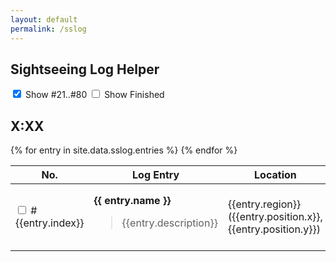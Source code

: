 ```yaml
---
layout: default
permalink: /sslog
---
```

<style>
#modal {
    position: fixed;
    top: 0;
    left: 0;
    right: 0;
    bottom: 0;
    display: none;
}
#modal.is-active {
    display: block;
}
.sslog-row .name {
    font-weight: bold;
}

.is-finished {
    text-decoration: line-through;
}
.is-hidden {
    display: none;
}
</style>

<div class="container">
    <nav class="level">
        <div class="level-left">
            <p class="level-item">
                <h1 class="title is-3 has-text-centered">Sightseeing Log Helper</h1>
            </p>
        </div>
        <div class="level-right">
            <p class="level-item">
                <div class="checkboxes">
                    <label class="checkbox">
                        <input type="checkbox" id="check-showAll" checked/> 
                        Show #21..#80 
                    </label>
                    <label class="checkbox">
                        <input type="checkbox" id="check-showFinished"/> 
                        Show Finished
                    </label>
                </div>
            </p>
        </div>
    </nav>
    <h2 class="subtitle is-2 has-text-centered" id="current-time">X:XX</h2>
    <table class="table">
        <thead>
            <tr>
                <th style="width: 5em">No.</th>
                <th>Log Entry</th>
                <th style="width: 20em">Location</th>
                <th style="width: 9em">Active</th>
                <th style="width: 8em">Conditions</th>
                <th>Emote</th>
                <th></th>
            </tr>
        </thead>
        <tbody>
            {% for entry in site.data.sslog.entries %}
            <tr class="sslog-row" data-index="{{entry.index}}">
                <td>
                    <input type="checkbox" class="checkbox" id="completed-{{entry.index}}" onchange="handleRowFinished({{entry.index}})"/>
                    <span>#{{entry.index}}</span>
                </td>
                <td>
                    <div class="name">
                          {{ entry.name }}
                    </div>
                    <blockquote>
                        {{entry.description}}
                    </blockquote>
                </td>
                <td>
                    <div class="region">
                      {{entry.region}} ({{entry.position.x}}, {{entry.position.y}})
                    </div>
                    <!--
                    <div class="location">
                        {{entry.location}} 
                    </div>
                    -->
                </td>
                <td class="nexttime"></td>
                <td>
                    <div class="times">{{entry.time[0]}} to {{entry.time[1]}}</div>
                    <div class="weather">
                    {% for weather in entry.weather %}
                        <img 
                            class="weather-icon" 
                            src="weather-icons/{{weather}}.png" 
                            title="{{site.data.sslog.weatherNames[weather]}}"
                            />
                    {% endfor %}
                    </div>
                </td>
                <td>{{entry.emote}}</td>
                <td>
                    <button onclick="showModal({{entry.index}})">
                       <span class="icon">
                          <i class="fas fa-image"></i>
                       </span> 
                    </button>
                </td>
            </tr>
            {% endfor %}
        </tbody>
    </table>
</div>

<div id="modal" class="container" onclick="closeModal()">
    <div id="modal-image">
    </div>
</div>


<script type="text/javascript" src="functions.js"></script>
<script type="text/javascript">
    document.addEventListener("DOMContentLoaded", async () => {
        window.sslog_show_finished = false;
        window.sslog_show_all = true;

        setCurrentTime();

        window.sslog = undefined;
        fetch("sslog.json").then(async response => {
            window.sslog = await response.json()
            handleTick();
            startTicker();
        })


        setShowFinished(window.sslog_finished_style)
        //setShowAll(window.sslog_show_all)

        var checkShowFinished = document.getElementById("check-showFinished");
        checkShowFinished.onchange = handleShowFinishedChanged

        var checkShowAll = document.getElementById("check-showAll");
        checkShowAll.onchange = handleShowAllChanged
    })

    function handleShowFinishedChanged(evt) {
        setShowFinished(evt.target.checked)
    }
    function handleShowAllChanged(evt) {
        setShowAll(evt.target.checked)
    }

    function setShowFinished(value) {
        window.sslog_show_finished = value

        if (sslog_show_finished) {
            document.head.removeChild(window.sslog_finished_style)
            window.sslog_finished_style = undefined
        } else {
            window.sslog_finished_style = document.createElement("style")
            window.sslog_finished_style.innerHTML = ".sslog-row.is-finished {display:none;}"
            document.head.appendChild(window.sslog_finished_style)
        }
    }

    function setShowAll(value) {
        window.sslog_show_all = value
        updateNextTimes();
    }

    function handleRowFinished(index) {
        const checkbox = document.getElementById(`completed-${index}`)
        setFinished(index, checkbox.checked)
        updateNextTimes();
    }


    function startTicker() {
        window.TICK_TIMER = setInterval(handleTick, 3000)
    }

    function stopTicker() {
        clearTimeout(window.TICK_TIMER)
    }

    function handleTick() {
        setCurrentTime();
        updateNextTimes();
    }
    function setCurrentTime() {
        const timestr = formatTime(getEorzeaTime(new Date()))
        const el = document.getElementById("current-time")
        el.innerHTML = timestr
    }
    function updateNextTimes() {
        const now = new Date()
        const rows = document.getElementsByClassName("sslog-row");
        const tbody = rows[0].parentNode
        for (const row of rows) {
            const timeCell = row.getElementsByClassName("nexttime")[0]
            const eorzeaTimeCell = row.getElementsByClassName("times")[0]
            const checkbox = row.getElementsByClassName("checkbox")[0]
            const item = itemForIndex(row.dataset.index)
            const isActive = isLogActive(item, now)
            const isFinished = getFinished(row.dataset.index)
            if (isFinished) {
                row.classList.add("is-finished")
                checkbox.checked = true
            } else {
                row.classList.remove("is-finished")
                checkbox.checked = false
            }

            if (window.sslog_show_all === false && item.index > 20) {
                row.classList.add("is-hidden")
            } else {
                row.classList.remove("is-hidden")
            }

            eorzeaTimeCell.innerHTML = formatTimeSpan(item.time)

            if (isActive) {
                row.classList.add("is-selected")
                const goal = getNextActiveEnd(item);
                const pop = Math.ceil((goal.getTime() - Date.now()) / 1000);
                timeCell.innerHTML = humanizeDuration(pop) + ' left';
            } else {
                row.classList.remove("is-selected")
                const goal = getNextActive(item)
                const pop = Math.ceil((goal.getTime() - Date.now()) / 1000);
                timeCell.innerHTML = 'in ' + humanizeDuration(pop);
            }
        }
        sortRows(tbody);
    }

    function itemForIndex(index) {
        for (const it of window.sslog.entries) {
            if (it.index == index) return it
        }
    }

    function sortRows(tbody) {
        const now = new Date()
        Array.from(tbody.children)
            .sort((rowA, rowB) => { 
                const a = itemForIndex(rowA.dataset.index)
                const b = itemForIndex(rowB.dataset.index)
                const aActive = isLogActive(a, now)
                const bActive = isLogActive(b, now)
                if (aActive && bActive) {
                    const aEnd = getNextActiveEnd(a)
                    const bEnd = getNextActiveEnd(b)
                    if (aEnd == bEnd) {
                        return rowB.dataset.index - rowA.dataset.index
                    }
                    return aEnd - bEnd
                }
                else if (!aActive && !bActive) {
                    const aNext = getNextActive(a)
                    const bNext = getNextActive(b)
                    return aNext - bNext
                }
                else if (aActive) return -1
                else if (bActive) return 1
            })
            .forEach(it => tbody.appendChild(it))
    }

    function showModal(index) {
        const item = itemForIndex(index)

        const modal = document.getElementById("modal");
        console.log("show", item, modal)
        modal.classList.add("is-active")

        const img = document.createElement("img")
        img.setAttribute("src", item.image)

        const wrapper = document.getElementById("modal-image")
        wrapper.innerHTML = ''
        wrapper.appendChild(img)
    }
    function closeModal() {
        const modal = document.getElementById("modal");
        modal.classList.remove("is-active")
    }



</script>